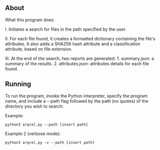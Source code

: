## About

What this program does:

I. Initiates a search for files in the path specified by the user.

II. For each file found, it creates a formatted dictionary containing the file's attributes. It also adds a SHA256 hash attribute and a classification attribute, based on file extension.

III. At the end of the search, two reports are generated:
    1. summary.json: a summary of the results.
    2. attributes.json: attributes details for each file found.

## Running

To run the program, invoke the Python interpreter, specify the program name, and include a --path flag followed by the path (no quotes) of the directory you wish to search:

Example:

    python3 arqrel.py --path [insert path]

Example 2 (verbose mode):

    python3 arqrel.py -v --path [insert path]
